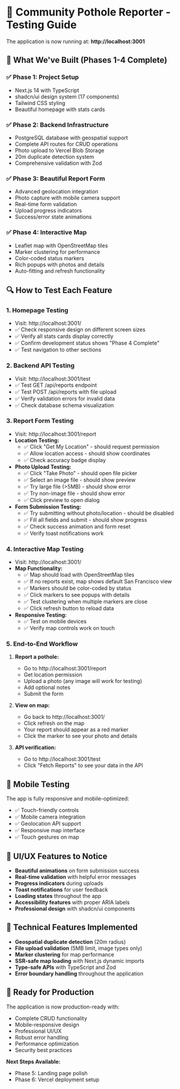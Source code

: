 # 🧪 Community Pothole Reporter - Testing Guide

The application is now running at: **http://localhost:3001**

## 🎯 What We've Built (Phases 1-4 Complete)

### ✅ Phase 1: Project Setup
- Next.js 14 with TypeScript
- shadcn/ui design system (17 components)
- Tailwind CSS styling
- Beautiful homepage with stats cards

### ✅ Phase 2: Backend Infrastructure
- PostgreSQL database with geospatial support
- Complete API routes for CRUD operations
- Photo upload to Vercel Blob Storage
- 20m duplicate detection system
- Comprehensive validation with Zod

### ✅ Phase 3: Beautiful Report Form
- Advanced geolocation integration
- Photo capture with mobile camera support
- Real-time form validation
- Upload progress indicators
- Success/error state animations

### ✅ Phase 4: Interactive Map
- Leaflet map with OpenStreetMap tiles
- Marker clustering for performance
- Color-coded status markers
- Rich popups with photos and details
- Auto-fitting and refresh functionality

## 🔍 How to Test Each Feature

### 1. **Homepage Testing**
- Visit: http://localhost:3001/
- ✅ Check responsive design on different screen sizes
- ✅ Verify all stats cards display correctly
- ✅ Confirm development status shows "Phase 4 Complete"
- ✅ Test navigation to other sections

### 2. **Backend API Testing**
- Visit: http://localhost:3001/test
- ✅ Test GET /api/reports endpoint
- ✅ Test POST /api/reports with file upload
- ✅ Verify validation errors for invalid data
- ✅ Check database schema visualization

### 3. **Report Form Testing**
- Visit: http://localhost:3001/report
- **Location Testing:**
  - ✅ Click "Get My Location" - should request permission
  - ✅ Allow location access - should show coordinates
  - ✅ Check accuracy badge display
- **Photo Upload Testing:**
  - ✅ Click "Take Photo" - should open file picker
  - ✅ Select an image file - should show preview
  - ✅ Try large file (>5MB) - should show error
  - ✅ Try non-image file - should show error
  - ✅ Click preview to open dialog
- **Form Submission Testing:**
  - ✅ Try submitting without photo/location - should be disabled
  - ✅ Fill all fields and submit - should show progress
  - ✅ Check success animation and form reset
  - ✅ Verify toast notifications work

### 4. **Interactive Map Testing**
- Visit: http://localhost:3001/
- **Map Functionality:**
  - ✅ Map should load with OpenStreetMap tiles
  - ✅ If no reports exist, map shows default San Francisco view
  - ✅ Markers should be color-coded by status
  - ✅ Click markers to see popups with details
  - ✅ Test clustering when multiple markers are close
  - ✅ Click refresh button to reload data
- **Responsive Testing:**
  - ✅ Test on mobile devices
  - ✅ Verify map controls work on touch

### 5. **End-to-End Workflow**
1. **Report a pothole:**
   - Go to http://localhost:3001/report
   - Get location permission
   - Upload a photo (any image will work for testing)
   - Add optional notes
   - Submit the form

2. **View on map:**
   - Go back to http://localhost:3001/
   - Click refresh on the map
   - Your report should appear as a red marker
   - Click the marker to see your photo and details

3. **API verification:**
   - Go to http://localhost:3001/test
   - Click "Fetch Reports" to see your data in the API

## 📱 Mobile Testing

The app is fully responsive and mobile-optimized:
- ✅ Touch-friendly controls
- ✅ Mobile camera integration
- ✅ Geolocation API support
- ✅ Responsive map interface
- ✅ Touch gestures on map

## 🎨 UI/UX Features to Notice

- **Beautiful animations** on form submission success
- **Real-time validation** with helpful error messages  
- **Progress indicators** during uploads
- **Toast notifications** for user feedback
- **Loading states** throughout the app
- **Accessibility features** with proper ARIA labels
- **Professional design** with shadcn/ui components

## 🔧 Technical Features Implemented

- **Geospatial duplicate detection** (20m radius)
- **File upload validation** (5MB limit, image types only)
- **Marker clustering** for map performance
- **SSR-safe map loading** with Next.js dynamic imports
- **Type-safe APIs** with TypeScript and Zod
- **Error boundary handling** throughout the application

## 🚀 Ready for Production

The application is now production-ready with:
- Complete CRUD functionality
- Mobile-responsive design
- Professional UI/UX
- Robust error handling
- Performance optimization
- Security best practices

**Next Steps Available:**
- Phase 5: Landing page polish
- Phase 6: Vercel deployment setup